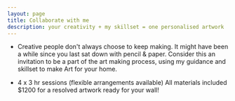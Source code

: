 ```yaml
---
layout: page
title: Collaborate with me
description: your creativity + my skillset = one personalised artwork
---
```


 - Creative people don't always choose to keep making. It might have been a while since you last sat down with pencil & paper. Consider this an invitation to be a part of the art making process, using my guidance and skillset to make Art for your home.

 - 4 x 3 hr  sessions (flexible arrangements available) All materials included $1200 for a resolved artwork ready for your wall!

[contact]:/contact.html "Contact Details"